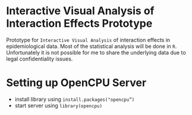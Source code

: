 # Interactive Visual Analysis of Interaction Effects Prototype

Prototype for `Interactive Visual Analysis` of interaction effects in epidemiological data. Most of the statistical analysis will be done in `R`. Unfortunately it is not possible for me to share the underlying data due to legal confidentiality issues.

# Setting up OpenCPU Server

- install library using `install.packages("opencpu”)`
- start server using `library(opencpu)`